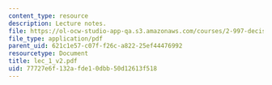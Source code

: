 ```yaml
---
content_type: resource
description: Lecture notes.
file: https://ol-ocw-studio-app-qa.s3.amazonaws.com/courses/2-997-decision-making-in-large-scale-systems-spring-2004/77727e6f132afde10dbb50d12613f518_lec_1_v2.pdf
file_type: application/pdf
parent_uid: 621c1e57-c07f-f26c-a822-25ef44476992
resourcetype: Document
title: lec_1_v2.pdf
uid: 77727e6f-132a-fde1-0dbb-50d12613f518
---
```

